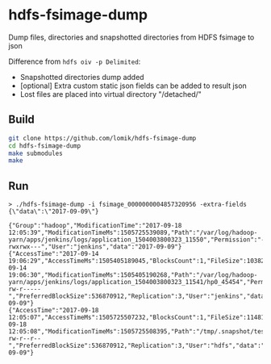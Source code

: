 # hdfs-fsimage-dump
Dump files, directories and snapshotted directories from HDFS fsimage to json

Difference from `hdfs oiv -p Delimited`:
* Snapshotted directories dump added
* [optional] Extra custom static json fields can be added to result json 
* Lost files are placed into virtual directory "/detached/"

## Build
```sh
git clone https://github.com/lomik/hdfs-fsimage-dump
cd hdfs-fsimage-dump
make submodules
make
```

## Run
```
> ./hdfs-fsimage-dump -i fsimage_0000000004857320956 -extra-fields {\"data\":\"2017-09-09\"}

{"Group":"hadoop","ModificationTime":"2017-09-18 12:05:39","ModificationTimeMs":1505725539089,"Path":"/var/log/hadoop-yarn/apps/jenkins/logs/application_1504003800323_11550","Permission":"-rwxrwx---","User":"jenkins","data":"2017-09-09"}
{"AccessTime":"2017-09-14 19:06:29","AccessTimeMs":1505405189045,"BlocksCount":1,"FileSize":10382,"Group":"hadoop","ModificationTime":"2017-09-14 19:06:30","ModificationTimeMs":1505405190268,"Path":"/var/log/hadoop-yarn/apps/jenkins/logs/application_1504003800323_11541/hp0_45454","Permission":"-rw-r-----","PreferredBlockSize":536870912,"Replication":3,"User":"jenkins","data":"2017-09-09"}
{"AccessTime":"2017-09-18 12:05:07","AccessTimeMs":1505725507232,"BlocksCount":1,"FileSize":114819072,"Group":"hadoop","ModificationTime":"2017-09-18 12:05:08","ModificationTimeMs":1505725508395,"Path":"/tmp/.snapshot/testsnap_201070918/del_snap/snap_20170918.bin","Permission":"-rw-r--r--","PreferredBlockSize":536870912,"Replication":3,"User":"hdfs","data":"2017-09-09"}
```

